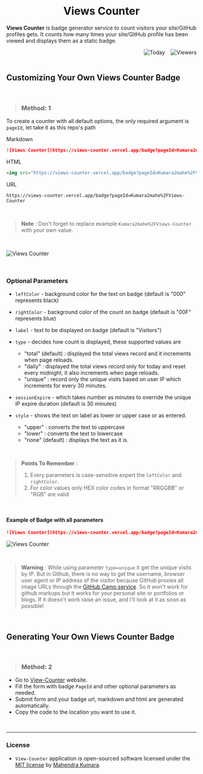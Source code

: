###
<h1 align="center">Views Counter</h1>

<b>Views Counter</b> is badge generator service to count visitors your site/GitHub profiles gets. It counts how many times your site/GitHub profile has been viewed and displays them as a static badge.

<div align="right">  
  <img src="https://views-counter.vercel.app/badge?pageId=Kumara2mahe%2FViews-Counter&leftColor=c0c0c0&rightColor=0080ff&type=daily&label=Today&style=upper" alt="Today">
  &ensp;
  <img src="https://views-counter.vercel.app/badge?pageId=Kumara2mahe%2FViews-Counter&rightColor=0adb3f" alt="Viewers">
</div>
<br>

## Customizing Your Own Views Counter Badge

<br>

> ### Method: 1
To create a counter with all default options, the only required argument is `pageId`, let take it as this repo's path

Markdown
```markdown
![Views Counter](https://views-counter.vercel.app/badge?pageId=Kumara2mahe%2FViews-Counter)
```
HTML
```html
<img src="https://views-counter.vercel.app/badge?pageId=Kumara2mahe%2FViews-Counter" alt="Views Counter">
```
URL
```
https://views-counter.vercel.app/badge?pageId=Kumara2mahe%2FViews-Counter
```
<br>

> **Note** : Don't forget to replace example `Kumara2mahe%2FViews-Counter` with your own value.

<br>

![Views Counter](https://views-counter.vercel.app/badge?pageId=Kumara2mahe%2FViews-Counter)

<br>

### Optional Parameters
- `leftColor` - background color for the text on badge (default is "000" represents black)

- `rightColor` - background color of the count on badge (default is "00F" represents blue)

- `label` - text to be displayed on badge (default is "Visitors")

- `type` - decides how count is displayed, these supported values are

  - "total" (default) : displayed the total views record and it increments when page reloads.
  - "daily" : displayed the total views record only for today and reset every midnight, it also increments when page reloads.
  - "unique" : record only the unique visits based on user IP which increments for every 30 minutes.

- `sessionExpire` - which takes number as minutes to override the unique IP expire duration (default is 30 minutes)

- `style` - shows the text on label as lower or upper case or as entered.
  
  - "upper" : converts the text to uppercase
  - "lower" : converts the text to lowercase
  - "none" (default) : displays the text as it is.

<br>

> **Points To Remember** :
> 1. Every parameters is case-sensitive expert the `leftColor` and `rightColor`. <br>
> 2. For color values only HEX color codes in format "RRGGBB" or "RGB" are valid

<br>

#### Example of Badge with all parameters
```markdown
![Views Counter](https://views-counter.vercel.app/badge?pageId=Kumara2mahe%2FViews-Counter&leftColor=400000&rightColor=ff8080&type=unique&sessionExpire=60&label=Visitors&style=upper)
```
![Views Counter](https://views-counter.vercel.app/badge?pageId=Kumara2mahe%2FViews-Counter&leftColor=400000&rightColor=ff8080&type=unique&sessionExpire=60&label=Visitors&style=upper)

<br>

> **Warning** : While using parameter `type=unique` it get the unique visits by IP. But in Github, there is no way to get the username, browser user agent or IP address of the visitor because GitHub proxies all image URLs through the [GitHub Camo service](https://github.blog/2010-11-13-sidejack-prevention-phase-3-ssl-proxied-assets/). So it won't work for github markups but it works for your personal site or portfolios or blogs. If it doesn't work raise an issue, and I'll look at it as soon as possible!

<br>

## Generating Your Own Views Counter Badge

<br>

> ### Method: 2
- Go to [View-Counter](https://views-counter.vercel.app) website.
- Fill the form with badge `PageId` and other optional parameters as needed.
- Submit form and your badge url, markdown and html are generated automatically.
- Copy the code to the location you want to use it.

<br>

____

### License

- `View-Counter` application is open-sourced software licensed under the [MIT license](LICENSE.md) by [Mahendra Kumara](https://github.com/Kumara2mahe).
